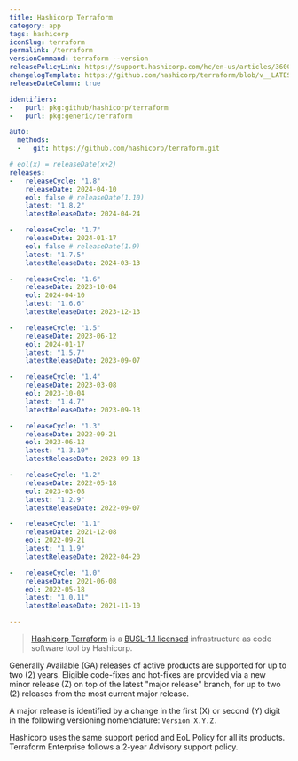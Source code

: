 ```yaml
---
title: Hashicorp Terraform
category: app
tags: hashicorp
iconSlug: terraform
permalink: /terraform
versionCommand: terraform --version
releasePolicyLink: https://support.hashicorp.com/hc/en-us/articles/360021185113-Support-Period-and-End-of-Life-EOL-Policy
changelogTemplate: https://github.com/hashicorp/terraform/blob/v__LATEST__/CHANGELOG.md
releaseDateColumn: true

identifiers:
-   purl: pkg:github/hashicorp/terraform
-   purl: pkg:generic/terraform

auto:
  methods:
  -   git: https://github.com/hashicorp/terraform.git

# eol(x) = releaseDate(x+2)
releases:
-   releaseCycle: "1.8"
    releaseDate: 2024-04-10
    eol: false # releaseDate(1.10)
    latest: "1.8.2"
    latestReleaseDate: 2024-04-24

-   releaseCycle: "1.7"
    releaseDate: 2024-01-17
    eol: false # releaseDate(1.9)
    latest: "1.7.5"
    latestReleaseDate: 2024-03-13

-   releaseCycle: "1.6"
    releaseDate: 2023-10-04
    eol: 2024-04-10
    latest: "1.6.6"
    latestReleaseDate: 2023-12-13

-   releaseCycle: "1.5"
    releaseDate: 2023-06-12
    eol: 2024-01-17
    latest: "1.5.7"
    latestReleaseDate: 2023-09-07

-   releaseCycle: "1.4"
    releaseDate: 2023-03-08
    eol: 2023-10-04
    latest: "1.4.7"
    latestReleaseDate: 2023-09-13

-   releaseCycle: "1.3"
    releaseDate: 2022-09-21
    eol: 2023-06-12
    latest: "1.3.10"
    latestReleaseDate: 2023-09-13

-   releaseCycle: "1.2"
    releaseDate: 2022-05-18
    eol: 2023-03-08
    latest: "1.2.9"
    latestReleaseDate: 2022-09-07

-   releaseCycle: "1.1"
    releaseDate: 2021-12-08
    eol: 2022-09-21
    latest: "1.1.9"
    latestReleaseDate: 2022-04-20

-   releaseCycle: "1.0"
    releaseDate: 2021-06-08
    eol: 2022-05-18
    latest: "1.0.11"
    latestReleaseDate: 2021-11-10

---
```


> [Hashicorp Terraform](https://www.terraform.io/) is a [BUSL-1.1 licensed](https://www.hashicorp.com/bsl)
> infrastructure as code software tool by Hashicorp.

Generally Available (GA) releases of active products are supported for up to two (2) years.
Eligible code-fixes and hot-fixes are provided via a new minor release (Z) on top of the latest
"major release" branch, for up to two (2) releases from the most current major release.

A major release is identified by a change in the first (X) or second (Y) digit in the following
versioning nomenclature: `Version X.Y.Z.`

Hashicorp uses the same support period and EoL Policy for all its products. Terraform Enterprise
follows a 2-year Advisory support policy.
